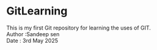 # GitLearning
This is my first Git repository for learning the uses of GIT.
<br> Author :Sandeep sen
<br> Date : 3rd May 2025
